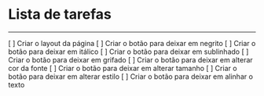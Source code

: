 # Lista de tarefas

---

[ ] Criar o layout da página
[ ] Criar o botão para deixar em negrito
[ ] Criar o botão para deixar em itálico
[ ] Criar o botão para deixar em sublinhado
[ ] Criar o botão para deixar em grifado
[ ] Criar o botão para deixar em alterar cor da fonte
[ ] Criar o botão para deixar em alterar tamanho 
[ ] Criar o botão para deixar em alterar estilo
[ ] Criar o botão para deixar em alinhar o texto
